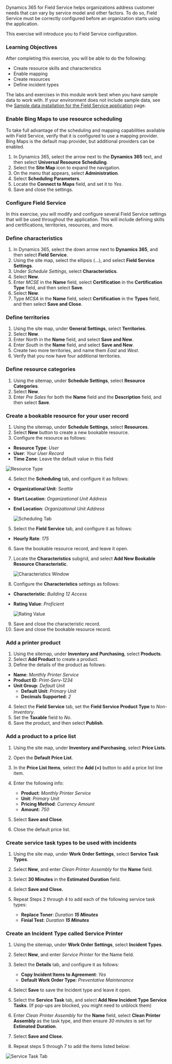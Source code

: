 Dynamics 365 for Field Service helps organizations address customer needs that can vary by service model and other factors. To do so, Field Service must be correctly configured before an organization starts using the application.

This exercise will introduce you to Field Service configuration.

### Learning Objectives

After completing this exercise, you will be able to do the following:

- Create resource skills and characteristics
- Enable mapping
- Create resources
- Define incident types

The labs and exercises in this module work best when you have sample data to work with. If your environment does not include sample data, see the [Sample data installation for the Field Service application](https://docs.microsoft.com/dynamics365/customer-engagement/field-service/install-sample-data-8-x) page.

### Enable Bing Maps to use resource scheduling

To take full advantage of the scheduling and mapping capabilities available with Field Service, verify that it is configured to use a mapping provider. Bing Maps is the default map provider, but additional providers can be enabled.

1. In Dynamics 365, select the arrow next to the **Dynamics 365** text, and then select **Universal Resource Scheduling**.
2. Select the **Site Map** icon to expand the navigation. 
3. On the menu that appears, select **Administration**.
4. Select **Scheduling Parameters**.
5. Locate the **Connect to Maps** field, and set it to *Yes*.
6. Save and close the settings.

### Configure Field Service

In this exercise, you will modify and configure several Field Service settings that will be used throughout the application. This will include defining skills and certifications, territories, resources, and more.

### Define characteristics

1. In Dynamics 365, select the down arrow next to **Dynamics 365**, and then select **Field Service**.
2. Using the site map, select the ellipsis (...), and select **Field Service Settings**.
3. Under *Schedule Settings*, select **Characteristics**.
4. Select **New**.
5. Enter *MCSE* in the **Name** field, select **Certification** in the **Certification** **Type** field, and then select **Save**.
6. Select **New**.
7. Type *MCSA* in the **Name** field, select **Certification** in the **Types** field, and then select **Save and Close**.

### Define territories

1. Using the site map, under **General Settings**, select **Territories**.
2. Select **New**.
3. Enter *North* in the **Name** field, and select **Save and New**.
4. Enter *South* in the **Name** field, and select **Save and New**.
5. Create two more territories, and name them *East* and *West*.
6. Verify that you now have four additional territories.

### Define resource categories

1. Using the sitemap, under **Schedule Settings**, select **Resource Categories**.
2. Select **New**.
3. Enter *Pre Sales* for both the **Name** field and the **Description** field, and then select **Save**.

### Create a bookable resource for your user record

1. Using the sitemap, under **Schedule Settings**, select **Resources**.
2. Select **New** button to create a new bookable resource.
3. Configure the resource as follows:

- **Resource Type**: *User*
- **User**: *Your* *User* *Record*
- **Time Zone**: Leave the default value in this field

![Resource Type](../media/FS-Unit6-4.png)

4. Select the **Scheduling** tab, and configure it as follows:

- **Organizational Unit**: *Seattle*
- **Start Location**: *Organizational* *Unit* *Address*
- **End Location**: *Organizational* *Unit* *Address*

    ![Scheduling Tab](../media/FS-Unit6-5.png)

5. Select the **Field Service** tab, and configure it as follows:
- **Hourly Rate**: *175*
6. Save the bookable resource record, and leave it open.
7. Locate the **Characteristics** subgrid, and select **Add New Bookable Resource Characteristic**.

    ![Characteristics Window](../media/FS-Unit6-6.png)

8. Configure the **Characteristics** settings as follows:
- **Characteristic**: *Building* *12* *Access*
- **Rating Value**: *Proficient*

    ![Rating Value](../media/FS-Unit6-7.png)

9. Save and close the characteristic record.
10. Save and close the bookable resource record. 

### Add a printer product

1. Using the sitemap, under **Inventory and Purchasing**, select **Products**.
2. Select **Add Product** to create a product.
3. Define the details of the product as follows:

- **Name**: *Monthly Printer Service*
- **Product ID**: *Print-Serv-1234*
- **Unit Group**: *Default Unit*
    - **Default Unit**: *Primary Unit*
    - **Decimals Supported**: *2*

4. Select the **Field Service** tab, set the **Field Service Product Type** to *Non-Inventory*.
5. Set the **Taxable** field to *No*.
6. Save the product, and then select **Publish**.

### Add a product to a price list

1. Using the site map, under **Inventory and Purchasing**, select **Price Lists**.  
2. Open the **Default Price List**.
3. In the **Price List Items**, select the **Add (+)** button to add a price list line item.
4. Enter the following info:

   - **Product**: *Monthly Printer Service*
   - **Unit**: *Primary Unit*
   - **Pricing Method**: *Currency Amount*
   - **Amount**: *750*

5. Select **Save and Close**.
6. Close the default price list.

### Create service task types to be used with incidents

1. Using the site map, under **Work Order Settings**, select **Service Task Types**.
2. Select **New**, and enter *Clean Printer Assembly* for the **Name** field.
3. Select **30 Minutes** in the **Estimated Duration** field.
4. Select **Save and Close.**
5. Repeat Steps 2 through 4 to add each of the following service task types:

    - **Replace Toner**: *Duration **15 Minutes***
    - **Finial Test**: *Duration **15 Minutes***

### Create an Incident Type called Service Printer

1. Using the sitemap, under **Work Order Settings**, select **Incident Types**.

2. Select **New**, and enter *Service Printer* for the Name field.
3. Select the **Details** tab, and configure it as follows:

    - **Copy Incident Items to Agreement**: *Yes*
    - **Default Work Order Type**: *Preventative Maintenance*

4. Select **Save** to save the Incident type and leave it open.
5. Select the **Service Task** tab, and select **Add New Incident Type Service Tasks**. (If pop-ups are blocked, you might need to unblock them)
6. Enter *Clean Printer Assembly* for the **Name** field, select **Clean Printer Assembly** as the task type, and then ensure *30 minutes* is set for **Estimated**
**Duration**.
7. Select **Save and Close.**
8. Repeat steps 5 through 7 to add the items listed below:

![Service Task Tab](../media/FS-Unit6-8.png)